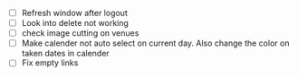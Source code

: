 - [ ] Refresh window after logout
- [ ] Look into delete not working
- [ ] check image cutting on venues
- [ ] Make calender not auto select on current day. Also change the color on taken dates in calender
- [ ] Fix empty links
